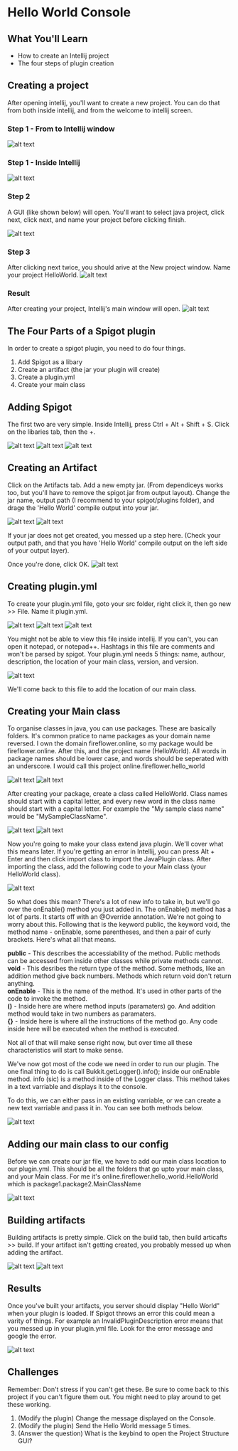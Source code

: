 # Hello World Console
## What You'll Learn
* How to create an Intellij project
* The four steps of plugin creation

## Creating a project
After opening intellij, you'll want to create a new project. You can do that from both inside intellij, and from the welcome to intellij screen.

### Step 1 - From to Intellij window
![alt text](https://github.com/Exeton/SpigotTutorial/blob/master/LessonPictures/Lesson1/Create%20Project.PNG)

### Step 1 - Inside Intellij
![alt text](https://github.com/Exeton/SpigotTutorial/blob/master/LessonPictures/Lesson1/Create%20Project%202.PNG)

### Step 2
A GUI (like shown below) will open. You'll want to select java project, click next, click next, and name your project before clicking finish.

![alt text](https://github.com/Exeton/SpigotTutorial/blob/master/LessonPictures/Lesson1/Project%20Type.PNG)

### Step 3
After clicking next twice, you should arive at the New project window. Name your project HelloWorld.
![alt text](https://github.com/Exeton/SpigotTutorial/blob/master/LessonPictures/Lesson1/Name%20Project.PNG)

### Result
After creating your project, Intellij's main window will open.
![alt text](https://github.com/Exeton/SpigotTutorial/blob/master/LessonPictures/Lesson1/Main%20Window.PNG)

## The Four Parts of a Spigot plugin
In order to create a spigot plugin, you need to do four things.

1. Add Spigot as a libary
2. Create an artifact (the jar your plugin will create)
3. Create a plugin.yml
4. Create your main class


## Adding Spigot

The first two are very simple. Inside Intellij, press Ctrl + Alt + Shift + S. Click on the libaries tab, then the +.

![alt text](https://github.com/Exeton/SpigotTutorial/blob/master/LessonPictures/Lesson1/Project%20Structure%20Window.PNG)
![alt text](https://github.com/Exeton/SpigotTutorial/blob/master/LessonPictures/Lesson1/Java%20Libary.PNG)
![alt text](https://github.com/Exeton/SpigotTutorial/blob/master/LessonPictures/Lesson1/Spigot%20lib.PNG)

## Creating an Artifact

Click on the Artifacts tab. Add a new empty jar. (From dependiceys works too, but you'll have to remove the spigot.jar from output layout). Change the jar name, output path (I recommend to your spigot/plugins folder), and drage the 'Hello World' compile output into your jar.

![alt text](https://github.com/Exeton/SpigotTutorial/blob/master/LessonPictures/Lesson1/Adding%20Artifact.PNG)
![alt text](https://github.com/Exeton/SpigotTutorial/blob/master/LessonPictures/Lesson1/Artifact%20Creation.PNG)


If your jar does not get created, you messed up a step here. (Check your output path, and that you have 'Hello World' compile output on the left side of your output layer).

Once you're done, click OK.
![alt text](https://github.com/Exeton/SpigotTutorial/blob/master/LessonPictures/Lesson1/OK%20picture.PNG)

## Creating plugin.yml

To create your plugin.yml file, goto your src folder, right click it, then go new >> File. Name it plugin.yml.

![alt text](https://github.com/Exeton/SpigotTutorial/blob/master/LessonPictures/Lesson1Part2/Create%20File.PNG)
![alt text](https://github.com/Exeton/SpigotTutorial/blob/master/LessonPictures/Lesson1Part2/NameFile.PNG)
![alt text](https://github.com/Exeton/SpigotTutorial/blob/master/LessonPictures/Lesson1Part2/Plugin.yml%20empty.PNG)

You might not be able to view this file inside intellij. If you can't, you can open it notepad, or notepad++. Hashtags in this file are comments and won't be parsed by spigot.
Your plugin.yml needs 5 things: name, authour, description, the location of your main class, version, and version.

![alt text](https://github.com/Exeton/SpigotTutorial/blob/master/LessonPictures/Lesson1Part2/Plugin.yml%20Filled.PNG)

We'll come back to this file to add the location of our main class.

## Creating your Main class

To organise classes in java, you can use packages. These are basically folders. It's common pratice to name packages as your domain name reversed. I own the domain fireflower.online, so my package would be fireflower.online. After this, and the project name (HelloWorld). All words in package names should be lower case, and words should be seperated with an underscore. I would call this project online.fireflower.hello_world

![alt text](https://github.com/Exeton/SpigotTutorial/blob/master/LessonPictures/Lesson1Part2/Create%20Package.PNG)
![alt text](https://github.com/Exeton/SpigotTutorial/blob/master/LessonPictures/Lesson1Part2/Name%20package.PNG)

After creating your package, create a class called HelloWorld. Class names should start with a capital letter, and every new word in the class name should start with a capital letter. For example the "My sample class name" would be "MySampleClassName".

![alt text](https://github.com/Exeton/SpigotTutorial/blob/master/LessonPictures/Lesson1Part2/Create%20Java%20class.PNG)
![alt text](https://github.com/Exeton/SpigotTutorial/blob/master/LessonPictures/Lesson1Part2/Hello%20World%20Class.PNG)

Now you're going to make your class extend java plugin. We'll cover what this means later. If you're getting an error in Intellij, you can press Alt + Enter and then click import class to import the JavaPlugin class.
After importing the class, add the following code to your Main class (your HelloWorld class).

![alt text](https://github.com/Exeton/SpigotTutorial/blob/master/LessonPictures/Lesson1Part2/HelloWorldCoded.PNG)


So what does this mean? There's a lot of new info to take in, but we'll go over the onEnable() method you just added in.
The onEnable() method has a lot of parts. It starts off with an @Override annotation. We're not going to worry about this. Following that is the keyword public, the keyword void, the method name - onEnable, some parentheses, and then a pair of curly brackets. Here's what all that means.

**public** - This describes the accessiability of the method. Public methods can be accessed from inside other classes while private methods cannot. <br/>
**void** - This desribes the return type of the method. Some methods, like an addition method give back numbers. Methods which return void don't return anything. <br/>
**onEnable** - This is the name of the method. It's used in other parts of the code to invoke the method. <br/>
**()** - Inside here are where method inputs (paramaters) go. And addition method would take in two numbers as paramaters. <br/>
**{}** - Inside here is where all the instructions of the method go. Any code inside here will be executed when the method is executed. <br/>

Not all of that will make sense right now, but over time all these characteristics will start to make sense.

We've now got most of the code we need in order to run our plugin. The one final thing to do is call Bukkit.getLogger().info(); inside our onEnable method. info (sic) is a method inside of the Logger class. This method takes in a text varriable and displays it to the console.

To do this, we can either pass in an existing varriable, or we can create a new text varriable and pass it in. You can see both methods below.

![alt text](https://github.com/Exeton/SpigotTutorial/blob/master/LessonPictures/Lesson1Part2/HelloWorld%20Finished.PNG)

## Adding our main class to our config

Before we can create our jar file, we have to add our main class location to our plugin.yml. This should be all the folders that go upto your main class, and your Main class. For me it's online.fireflower.hello_world.HelloWorld which is package1.package2.MainClassName

![alt text](https://github.com/Exeton/SpigotTutorial/blob/master/LessonPictures/Lesson1Part2/Finished%20Config.PNG)

## Building artifacts
Building artifacts is pretty simple. Click on the build tab, then build articafts >> build. If your artifact isn't getting created, you probably messed up when adding the artifact.

![alt text](https://github.com/Exeton/SpigotTutorial/blob/master/LessonPictures/Lesson1Part2/Build%20Artifacts.PNG)
![alt text](https://github.com/Exeton/SpigotTutorial/blob/master/LessonPictures/Lesson1Part2/Build%20Artifacts%202.PNG)

## Results
Once you've built your artifacts, you server should display "Hello World" when your plugin is loaded. If Spigot throws an error this could mean a varity of things. For example an InvalidPluginDescription error means that you messed up in your plugin.yml file. Look for the error message and google the error.

![alt text](https://github.com/Exeton/SpigotTutorial/blob/master/LessonPictures/Lesson1Part2/Result.PNG)

## Challenges
Remember: Don't stress if you can't get these. Be sure to come back to this project if you can't figure them out. You might need to play around to get these working.

1. (Modify the plugin) Change the message displayed on the Console.
2. (Modify the plugin) Send the Hello World message 5 times.
3. (Answer the question) What is the keybind to open the Project Structure GUI?
